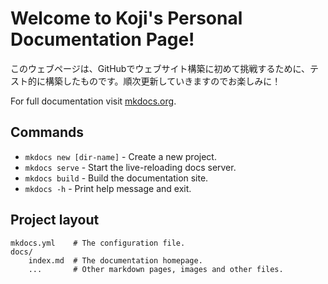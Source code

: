 # Welcome to Koji's Personal Documentation Page!

このウェブページは、GitHubでウェブサイト構築に初めて挑戦するために、テスト的に構築したものです。順次更新していきますのでお楽しみに！

For full documentation visit [mkdocs.org](https://www.mkdocs.org).

## Commands

* `mkdocs new [dir-name]` - Create a new project.
* `mkdocs serve` - Start the live-reloading docs server.
* `mkdocs build` - Build the documentation site.
* `mkdocs -h` - Print help message and exit.

## Project layout

    mkdocs.yml    # The configuration file.
    docs/
        index.md  # The documentation homepage.
        ...       # Other markdown pages, images and other files.
